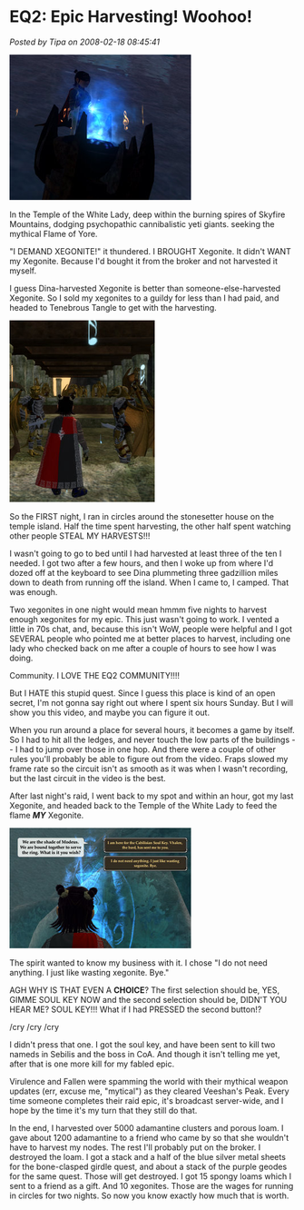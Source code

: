 # EQ2: Epic Harvesting! Woohoo!

*Posted by Tipa on 2008-02-18 08:45:41*

![everquest2-2008-02-16-22-24-20-70.jpg](../../../uploads/2008/02/everquest2-2008-02-16-22-24-20-70.jpg)

In the Temple of the White Lady, deep within the burning spires of Skyfire Mountains, dodging psychopathic cannibalistic yeti giants. seeking the mythical Flame of Yore.

"I DEMAND XEGONITE!" it thundered. I BROUGHT Xegonite. It didn't WANT my Xegonite. Because I'd bought it from the broker and not harvested it myself.

I guess Dina-harvested Xegonite is better than someone-else-harvested Xegonite. So I sold my xegonites to a guildy for less than I had paid, and headed to Tenebrous Tangle to get with the harvesting.

![everquest2-2008-02-17-00-18-07-13.jpg](../../../uploads/2008/02/everquest2-2008-02-17-00-18-07-13.jpg)

So the FIRST night, I ran in circles around the stonesetter house on the temple island. Half the time spent harvesting, the other half spent watching other people STEAL MY HARVESTS!!!

I wasn't going to go to bed until I had harvested at least three of the ten I needed. I got two after a few hours, and then I woke up from where I'd dozed off at the keyboard to see Dina plummeting three gadzillion miles down to death from running off the island. When I came to, I camped. That was enough.

Two xegonites in one night would mean hmmm five nights to harvest enough xegonites for my epic. This just wasn't going to work. I vented a little in 70s chat, and, because this isn't WoW, people were helpful and I got SEVERAL people who pointed me at better places to harvest, including one lady who checked back on me after a couple of hours to see how I was doing.

Community. I LOVE THE EQ2 COMMUNITY!!!!

But I HATE this stupid quest. Since I guess this place is kind of an open secret, I'm not gonna say right out where I spent six hours Sunday. But I will show you this video, and maybe you can figure it out.



When you run around a place for several hours, it becomes a game by itself. So I had to hit all the ledges, and never touch the low parts of the buildings -- I had to jump over those in one hop. And there were a couple of other rules you'll probably be able to figure out from the video. Fraps slowed my frame rate so the circuit isn't as smooth as it was when I wasn't recording, but the last circuit in the video is the best.

After last night's raid, I went back to my spot and within an hour, got my last Xegonite, and headed back to the Temple of the White Lady to feed the flame ***MY*** Xegonite.

![everquest2-2008-02-18-00-35-12-89.jpg](../../../uploads/2008/02/everquest2-2008-02-18-00-35-12-89.jpg)

The spirit wanted to know my business with it. I chose "I do not need anything. I just like wasting xegonite. Bye."

AGH WHY IS THAT EVEN A **CHOICE**? The first selection should be, YES, GIMME SOUL KEY NOW and the second selection should be, DIDN'T YOU HEAR ME? SOUL KEY!!! What if I had PRESSED the second button!?

/cry /cry /cry

I didn't press that one. I got the soul key, and have been sent to kill two nameds in Sebilis and the boss in CoA. And though it isn't telling me yet, after that is one more kill for my fabled epic.

Virulence and Fallen were spamming the world with their mythical weapon updates (err, excuse me, "mytical") as they cleared Veeshan's Peak. Every time someone completes their raid epic, it's broadcast server-wide, and I hope by the time it's my turn that they still do that.

In the end, I harvested over 5000 adamantine clusters and porous loam. I gave about 1200 adamantine to a friend who came by so that she wouldn't have to harvest my nodes. The rest I'll probably put on the broker. I destroyed the loam. I got a stack and a half of the blue silver metal sheets for the bone-clasped girdle quest, and about a stack of the purple geodes for the same quest. Those will get destroyed. I got 15 spongy loams which I sent to a friend as a gift. And 10 xegonites. Those are the wages for running in circles for two nights. So now you know exactly how much that is worth.


